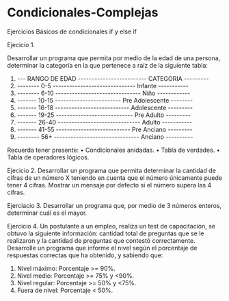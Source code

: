 # Condicionales-Complejas
Ejercicios Básicos de condicionales if y else if


Ejecicio 1.

Desarrollar un programa que permita por medio de la edad de una
persona, determinar la categoría en la que pertenece a raíz de la
siguiente tabla:

1. --- RANGO DE EDAD ------------------------- CATEGORIA ---------
2. -------- 0-5 ------------------------------ Infante -----------
3. -------- 6-10 ------------------------------- Niño ------------
4. ------- 10-15 ------------------------ Pre Adolescente --------
5. ------- 16-18 --------------------------- Adolescente ---------
6. ------- 19-25 ---------------------------- Pre Adulto ---------
7. ------- 26-40 ------------------------------ Adulto -----------
8. ------- 41-55 --------------------------- Pre Anciano ---------
9. -------- 56+ ------------------------------- Anciano ----------


Recuerda tener presente:
• Condicionales anidadas.
• Tabla de verdades.
• Tabla de operadores lógicos.


Ejecicio 2. 
Desarrollar un programa que permita determinar la cantidad de cifras
de un número X teniendo en cuenta que el número únicamente puede
tener 4 cifras. Mostrar un mensaje por defecto si el número supera las
4 cifras.

Ejerciacio 3. 
Desarrollar un programa que, por medio de 3 números enteros,
determinar cuál es el mayor.


Ejercicio 4. 
Un postulante a un empleo, realiza un test de capacitación, se obtuvo
la siguiente información: cantidad total de preguntas que se le
realizaron y la cantidad de preguntas que contestó correctamente.
Desarrolle un programa que informe el nivel según el porcentaje de
respuestas correctas que ha obtenido, y sabiendo que:
1. Nivel máximo: Porcentaje >= 90%.
2. Nivel medio: Porcentaje >= 75% y <90%.
3. Nivel regular: Porcentaje >= 50% y <75%.
4. Fuera de nivel: Porcentaje < 50%.




